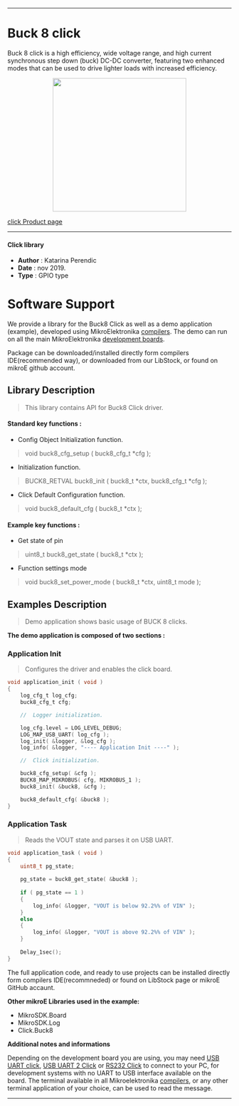 
---
# Buck 8 click

Buck 8 click is a high efficiency, wide voltage range, and high current synchronous step down (buck) DC-DC converter, featuring two enhanced modes that can be used to drive lighter loads with increased efficiency. 

<p align="center">
  <img src="https://download.mikroe.com/images/click_for_ide/buck8_click.png" height=300px>
</p>


[click Product page](https://www.mikroe.com/buck-8-click)

---


#### Click library 

- **Author**        : Katarina Perendic
- **Date**          : nov 2019.
- **Type**          : GPIO type


# Software Support

We provide a library for the Buck8 Click 
as well as a demo application (example), developed using MikroElektronika 
[compilers](https://shop.mikroe.com/compilers). 
The demo can run on all the main MikroElektronika [development boards](https://shop.mikroe.com/development-boards).

Package can be downloaded/installed directly form compilers IDE(recommended way), or downloaded from our LibStock, or found on mikroE github account. 

## Library Description

> This library contains API for Buck8 Click driver.

#### Standard key functions :

- Config Object Initialization function.
> void buck8_cfg_setup ( buck8_cfg_t *cfg ); 
 
- Initialization function.
> BUCK8_RETVAL buck8_init ( buck8_t *ctx, buck8_cfg_t *cfg );

- Click Default Configuration function.
> void buck8_default_cfg ( buck8_t *ctx );


#### Example key functions :

- Get state of pin
> uint8_t buck8_get_state ( buck8_t *ctx );
 
- Function settings mode 
> void buck8_set_power_mode ( buck8_t *ctx, uint8_t mode );

## Examples Description

> Demo application shows basic usage of BUCK 8 clicks.

**The demo application is composed of two sections :**

### Application Init 

> Configures the driver and enables the click board.

```c
void application_init ( void )
{
    log_cfg_t log_cfg;
    buck8_cfg_t cfg;

    //  Logger initialization.

    log_cfg.level = LOG_LEVEL_DEBUG;
    LOG_MAP_USB_UART( log_cfg );
    log_init( &logger, &log_cfg );
    log_info( &logger, "---- Application Init ----" );

    //  Click initialization.

    buck8_cfg_setup( &cfg );
    BUCK8_MAP_MIKROBUS( cfg, MIKROBUS_1 );
    buck8_init( &buck8, &cfg );

    buck8_default_cfg( &buck8 );
}
```

### Application Task

> Reads the VOUT state and parses it on USB UART.

```c
void application_task ( void )
{
    uint8_t pg_state;
    
    pg_state = buck8_get_state( &buck8 );
    
    if ( pg_state == 1 )
    {
        log_info( &logger, "VOUT is below 92.2%% of VIN" );
    }
    else
    {
        log_info( &logger, "VOUT is above 92.2%% of VIN" );
    }
    
    Delay_1sec();
}
```

The full application code, and ready to use projects can be  installed directly form compilers IDE(recommneded) or found on LibStock page or mikroE GitHub accaunt.

**Other mikroE Libraries used in the example:** 

- MikroSDK.Board
- MikroSDK.Log
- Click.Buck8

**Additional notes and informations**

Depending on the development board you are using, you may need 
[USB UART click](https://shop.mikroe.com/usb-uart-click), 
[USB UART 2 Click](https://shop.mikroe.com/usb-uart-2-click) or 
[RS232 Click](https://shop.mikroe.com/rs232-click) to connect to your PC, for 
development systems with no UART to USB interface available on the board. The 
terminal available in all Mikroelektronika 
[compilers](https://shop.mikroe.com/compilers), or any other terminal application 
of your choice, can be used to read the message.



---
